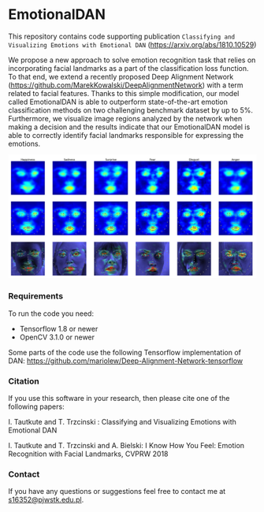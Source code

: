 # EmotionalDAN

This repository contains code supporting publication `Classifying and Visualizing Emotions with Emotional DAN` (https://arxiv.org/abs/1810.10529) 

We propose a new approach to solve emotion recognition task that relies on incorporating facial landmarks as a part of the classification loss function. To that end, we extend a recently proposed Deep Alignment Network (https://github.com/MarekKowalski/DeepAlignmentNetwork) with a term related to facial features. Thanks to this simple modification, our model called EmotionalDAN is able to outperform state-of-the-art emotion classification methods on two challenging benchmark dataset by up to 5%. Furthermore, we visualize image regions analyzed by the network when making a decision and the results indicate that our EmotionalDAN model is able to correctly identify facial landmarks responsible for expressing the emotions.

![](graphics/mean_gradcams_2.png)

### Requirements

To run the code you need:

* Tensorflow 1.8 or newer
* OpenCV 3.1.0 or newer

Some parts of the code use the following Tensorflow implementation of DAN:
https://github.com/mariolew/Deep-Alignment-Network-tensorflow


### Citation 

If you use this software in your research, then please cite one of the following papers:

I. Tautkute and T. Trzcinski : Classifying and Visualizing Emotions with Emotional DAN

I. Tautkute and T. Trzcinski and A. Bielski: I Know How You Feel: Emotion Recognition with Facial Landmarks, CVPRW 2018

### Contact

If you have any questions or suggestions feel free to contact me at s16352@pjwstk.edu.pl.